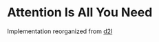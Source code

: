 # Attention Is All You Need

Implementation reorganized from [d2l](https://d2l.ai/_modules/d2l/torch.html)